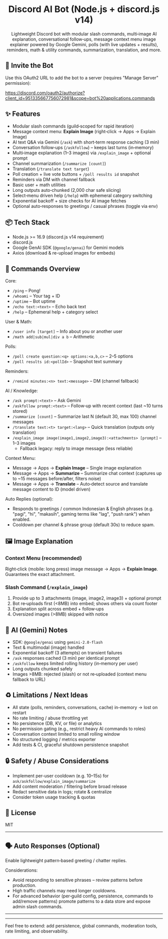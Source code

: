 <div align="center">

# Discord AI Bot (Node.js + discord.js v14)

Lightweight Discord bot with modular slash commands, multi‑image AI explanation, conversational follow‑ups, message context menu image explainer powered by Google Gemini, polls (with live updates + results), reminders, math & utility commands, summarization, translation, and more.

</div>

## 🚀 Invite the Bot

Use this OAuth2 URL to add the bot to a server (requires "Manage Server" permission):

https://discord.com/oauth2/authorize?client_id=951335667756072981&scope=bot%20applications.commands


## ✨ Features
* Modular slash commands (guild‑scoped for rapid iteration)
* Message context menu: **Explain Image** (right‑click → Apps → Explain Image)
* AI text Q&A via Gemini (`/ask`) with short‑term response caching (3 min)
* Conversation follow‑ups (`/askfollow`) – keeps last turns (in‑memory)
* Multi‑image explanation (1–3 images) via `/explain_image` + optional prompt
* Channel summarization (`/summarize [count]`)
* Translation (`/translate text target`)
* Poll creation + live vote buttons + `/poll results id` snapshot
* Reminders via DM with channel fallback
* Basic user + math utilities
* Long outputs auto‑chunked (2,000 char safe slicing)
* Select‑menu driven help (`/help`) with ephemeral category switching
* Exponential backoff + size checks for AI image fetches
* Optional auto‑responses to greetings / casual phrases (toggle via env)

## 📦 Tech Stack
* Node.js >= 16.9 (discord.js v14 requirement)
* discord.js
* Google GenAI SDK (`@google/genai`) for Gemini models
* Axios (download & re-upload images for embeds)

## 🧩 Commands Overview
Core:
* `/ping` – Pong!
* `/whoami` – Your tag + ID
* `/uptime` – Bot uptime
* `/echo text:<text>` – Echo back text
* `/help` – Ephemeral help + category select

User & Math:
* `/user info [target]` – Info about you or another user
* `/math add|sub|mul|div a b` – Arithmetic

Polls:
* `/poll create question:<q> options:<a,b,c>` – 2–5 options
* `/poll results id:<pollId>` – Snapshot text summary

Reminders:
* `/remind minutes:<n> text:<message>` – DM (channel fallback)

AI / Knowledge:
* `/ask prompt:<text>` – Ask Gemini
* `/askfollow prompt:<text>` – Follow‑up with recent context (last ~10 turns stored)
* `/summarize [count]` – Summarize last N (default 30, max 100) channel messages
* `/translate text:<t> target:<lang>` – Quick translation (outputs only translation)
* `/explain_image image(image1,image2,image3):<attachments> [prompt]` – 1–3 images
	* Fallback legacy: reply to image message (less reliable)

Context Menu:
* Message → Apps → **Explain Image** – Single image explanation
* Message → Apps → **Summarize** – Summarize chat context (captures up to ~15 messages before/after, filters noise)
* Message → Apps → **Translate** – Auto‑detect source and translate message content to ID (model driven)

Auto Replies (optional):
* Responds to greetings / common Indonesian & English phrases (e.g. "pagi", "hi", "makasih", gaming terms like "lag", "push rank") when enabled.
* Cooldown per channel & phrase group (default 30s) to reduce spam.

## 🖼️ Image Explanation
### Context Menu (recommended)
Right‑click (mobile: long press) image message → Apps → **Explain Image**. Guarantees the exact attachment.

### Slash Command (`/explain_image`)
1. Provide up to 3 attachments (image, image2, image3) + optional prompt
2. Bot re‑uploads first (<8MB) into embed; shows others via count footer
3. Explanation split across embed + follow‑ups
4. Oversized images (>8MB) skipped with notice

## 🤖 AI (Gemini) Notes
* SDK: `@google/genai` using `gemini-2.0-flash`
* Text & multimodal (image) handled
* Exponential backoff (3 attempts) on transient failures
* `/ask` responses cached (3 min) per identical prompt
* `/askfollow` keeps limited rolling history (in‑memory per user)
* Long outputs chunked safely
* Images >8MB: rejected (slash) or not re‑uploaded (context menu fallback to URL)

## ♻️ Limitations / Next Ideas
* All state (polls, reminders, conversations, cache) in-memory → lost on restart
* No rate limiting / abuse throttling yet
* No persistence (DB, KV, or file) or analytics
* No permission gating (e.g., restrict heavy AI commands to roles)
* Conversation context limited to small rolling window
* No structured logging / metrics exporter
* Add tests & CI, graceful shutdown persistence snapshot

## 🔒 Safety / Abuse Considerations
* Implement per-user cooldown (e.g. 10–15s) for `ask/askfollow/explain_image/summarize`
* Add content moderation / filtering before broad release
* Redact sensitive data in logs; rotate & centralize
* Consider token usage tracking & quotas

## 📝 License
MIT

---
## 🗣 Auto Responses (Optional)

Enable lightweight pattern‑based greeting / chatter replies.

Considerations:
* Avoid responding to sensitive phrases – review patterns before production.
* High traffic channels may need longer cooldowns.
* For advanced behavior (per‑guild config, persistence, commands to add/remove patterns) promote patterns to a data store and expose admin slash commands.

---

---
Feel free to extend: add persistence, global commands, moderation tools, rate limiting, and observability.
